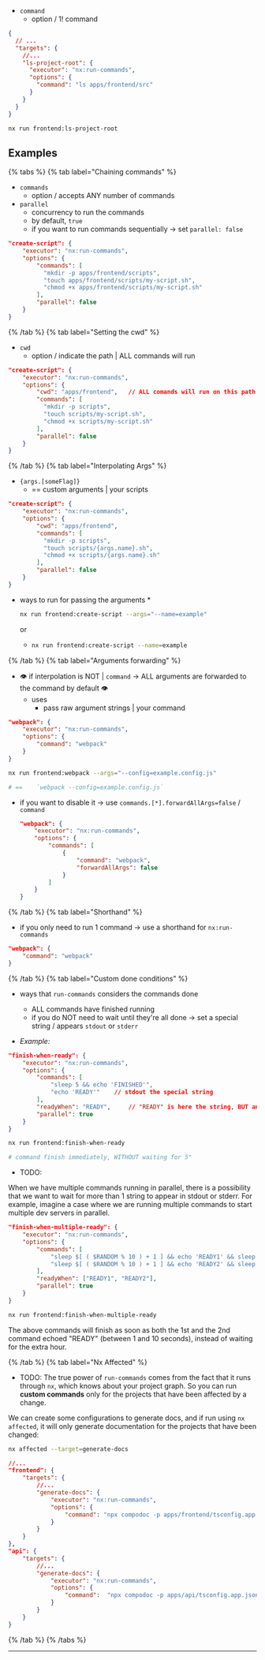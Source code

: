 * `command`
  * option / 1! command

```json title="project.json"
{
  // ...
  "targets": {
    //...
    "ls-project-root": {
      "executor": "nx:run-commands",
      "options": {
        "command": "ls apps/frontend/src"
      }
    }
  }
}
```

```bash
nx run frontend:ls-project-root
```

## Examples

{% tabs %}
{% tab label="Chaining commands" %}

* `commands`
  * option / accepts ANY number of commands
* `parallel`
  * concurrency to run the commands
  * by default, `true`
  * if you want to run commands sequentially -> set `parallel: false`

```json
"create-script": {
    "executor": "nx:run-commands",
    "options": {
        "commands": [
          "mkdir -p apps/frontend/scripts",
          "touch apps/frontend/scripts/my-script.sh",
          "chmod +x apps/frontend/scripts/my-script.sh"
        ],
        "parallel": false
    }
}
```

{% /tab %}
{% tab label="Setting the cwd" %}

* `cwd`
  * option / indicate the path | ALL commands will run

```json
"create-script": {
    "executor": "nx:run-commands",
    "options": {
        "cwd": "apps/frontend",   // ALL comands will run on this path
        "commands": [
          "mkdir -p scripts",
          "touch scripts/my-script.sh",
          "chmod +x scripts/my-script.sh"
        ],
        "parallel": false
    }
}
```

{% /tab %}
{% tab label="Interpolating Args" %}

* `{args.[someFlag]}`
  * == custom arguments | your scripts

```json
"create-script": {
    "executor": "nx:run-commands",
    "options": {
        "cwd": "apps/frontend",
        "commands": [
          "mkdir -p scripts",
          "touch scripts/{args.name}.sh",
          "chmod +x scripts/{args.name}.sh"
        ],
        "parallel": false
    }
}
```

* ways to run for passing the arguments
  * 
    ```bash
    nx run frontend:create-script --args="--name=example"
    ```

    or

  *  
    ```bash
    nx run frontend:create-script --name=example
    ```

{% /tab %}
{% tab label="Arguments forwarding" %}

* 👁️ if interpolation is NOT | `command` -> ALL arguments are forwarded to the command by default 👁️
  * uses
    * pass raw argument strings | your command

```json
"webpack": {
    "executor": "nx:run-commands",
    "options": {
        "command": "webpack"
    }
}
```

```bash
nx run frontend:webpack --args="--config=example.config.js"

# ==    `webpack --config=example.config.js`  
```

  * if you want to disable it -> use `commands.[*].forwardAllArgs=false` / `command`

    ```json
    "webpack": {
        "executor": "nx:run-commands",
        "options": {
            "commands": [
                {
                    "command": "webpack",
                    "forwardAllArgs": false
                }
            ]
        }
    }
    ```

{% /tab %}
{% tab label="Shorthand" %}

* if you only need to run 1 command -> use a shorthand for `nx:run-commands`

```json
"webpack": {
    "command": "webpack"
}
```

{% /tab %}
{% tab label="Custom done conditions" %}

* ways that `run-commands` considers the commands done
  * ALL commands have finished running
  * if you do NOT need to wait until they're all done -> set a special string / appears `stdout` or `stderr`

* _Example:_ 

```json
"finish-when-ready": {
    "executor": "nx:run-commands",
    "options": {
        "commands": [
            "sleep 5 && echo 'FINISHED'",
            "echo 'READY'"    // stdout the special string
        ],
        "readyWhen": "READY",     // "READY" is here the string, BUT any could be set
        "parallel": true
    }
}
```

```bash
nx run frontend:finish-when-ready

# command finish immediately, WITHOUT waiting for 5"
```

* TODO:

When we have multiple commands running in parallel, there is a possibility that we want to wait for more than 1 string to appear in stdout or stderr.
For example, imagine a case where we are running multiple commands to start multiple dev servers in parallel.

```json
"finish-when-multiple-ready": {
    "executor": "nx:run-commands",
    "options": {
        "commands": [
            "sleep $[ ( $RANDOM % 10 ) + 1 ] && echo 'READY1' && sleep 3600",
            "sleep $[ ( $RANDOM % 10 ) + 1 ] && echo 'READY2' && sleep 3600",
        ],
        "readyWhen": ["READY1", "READY2"],
        "parallel": true
    }
}
```

```bash
nx run frontend:finish-when-multiple-ready
```

The above commands will finish as soon as both the 1st and the 2nd command echoed "READY" (between 1 and 10 seconds), instead of waiting for the extra hour.

{% /tab %}
{% tab label="Nx Affected" %}

* TODO:
The true power of `run-commands` comes from the fact that it runs through `nx`, which knows about your project graph. So you can run **custom commands** only for the projects that have been affected by a change.

We can create some configurations to generate docs, and if run using `nx affected`, it will only generate documentation for the projects that have been changed:

```bash
nx affected --target=generate-docs
```

```json
//...
"frontend": {
    "targets": {
        //...
        "generate-docs": {
            "executor": "nx:run-commands",
            "options": {
                "command": "npx compodoc -p apps/frontend/tsconfig.app.json"
            }
        }
    }
},
"api": {
    "targets": {
        //...
        "generate-docs": {
            "executor": "nx:run-commands",
            "options": {
                "command":  "npx compodoc -p apps/api/tsconfig.app.json"
            }
        }
    }
}
```

{% /tab %}
{% /tabs %}

---
